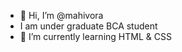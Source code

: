 - 👋 Hi, I’m @mahivora
-    I am under graduate BCA student
- 🌱 I’m currently learning HTML & CSS
  

<!---
mahivora/mahivora is a ✨ special ✨ repository because its `README.md` (this file) appears on your GitHub profile.
You can click the Preview link to take a look at your changes.
--->
